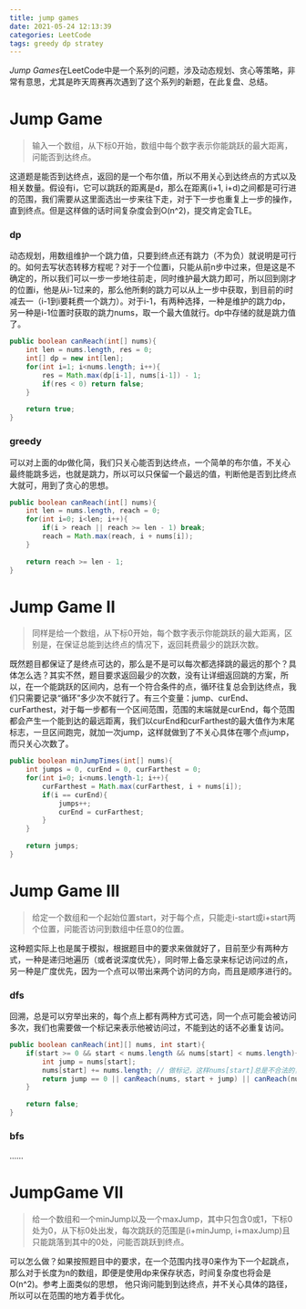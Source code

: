 ```yaml
---
title: jump games
date: 2021-05-24 12:13:39
categories: LeetCode
tags: greedy dp stratey
---
```


*Jump Games*在LeetCode中是一个系列的问题，涉及动态规划、贪心等策略，非常有意思，尤其是昨天周赛再次遇到了这个系列的新题，在此复盘、总结。

<!-- more -->

<!-- toc -->

# Jump Game

> 输入一个数组，从下标0开始，数组中每个数字表示你能跳跃的最大距离，问能否到达终点。

这道题是能否到达终点，返回的是一个布尔值，所以不用关心到达终点的方式以及相关数量。假设有i，它可以跳跃的距离是d，那么在距离(i+1, i+d)之间都是可行进的范围，我们需要从这里面选出一步来往下走，对于下一步也重复上一步的操作，直到终点。但是这样做的话时间复杂度会到O(n^2)，提交肯定会TLE。

### dp

动态规划，用数组维护一个跳力值，只要到终点还有跳力（不为负）就说明是可行的。如何去写状态转移方程呢？对于一个位置i，只能从前n步中过来，但是这是不确定的，所以我们可以一步一步地往前走，同时维护最大跳力即可，所以回到刚才的位置i，他是从i-1过来的，那么他所剩的跳力可以从上一步中获取，到目前的i时减去一（i-1到i要耗费一个跳力）。对于i-1，有两种选择，一种是维护的跳力dp，另一种是i-1位置时获取的跳力nums，取一个最大值就行。dp中存储的就是跳力值了。

```java
public boolean canReach(int[] nums){
    int len = nums.length, res = 0;
    int[] dp = new int[len];
    for(int i=1; i<nums.length; i++){
        res = Math.max(dp[i-1], nums[i-1]) - 1;
        if(res < 0) return false;
    }
    
    return true;
}
```

### greedy

可以对上面的dp做化简，我们只关心能否到达终点，一个简单的布尔值，不关心最终能跳多远，也就是跳力，所以可以只保留一个最远的值，判断他是否到比终点大就可，用到了贪心的思想。

```java
public boolean canReach(int[] nums){
    int len = nums.length, reach = 0;
    for(int i=0; i<len; i++){
        if(i > reach || reach >= len - 1) break;
        reach = Math.max(reach, i + nums[i]);
    }
    
    return reach >= len - 1;
}
```



# Jump Game II

> 同样是给一个数组，从下标0开始，每个数字表示你能跳跃的最大距离，区别是，在保证总能到达终点的情况下，返回耗费最少的跳跃次数。

既然题目都保证了是终点可达的，那么是不是可以每次都选择跳的最远的那个？具体怎么选？其实不然，题目要求返回最少的次数，没有让详细返回跳的方案，所以，在一个能跳跃的区间内，总有一个符合条件的点，循环往复总会到达终点，我们只需要记录“循环”多少次不就行了。有三个变量：jump、curEnd、curFarthest，对于每一步都有一个区间范围，范围的末端就是curEnd，每个范围都会产生一个能到达的最远距离，我们以curEnd和curFarthest的最大值作为末尾标志，一旦区间跑完，就加一次jump，这样就做到了不关心具体在哪个点jump，而只关心次数了。

```java
public boolean minJumpTimes(int[] nums){
    int jumps = 0, curEnd = 0, curFarthest = 0;
    for(int i=0; i<nums.length-1; i++){
        curFarthest = Math.max(curFarthest, i + nums[i]);
        if(i == curEnd){
            jumps++;
            curEnd = curFarthest;
        }
    }
    
    return jumps;
}
```



# Jump Game III

> 给定一个数组和一个起始位置start，对于每个点，只能走i-start或i+start两个位置，问能否访问到数组中任意0的位置。

这种题实际上也是属于模拟，根据题目中的要求来做就好了，目前至少有两种方式，一种是递归地遍历（或者说深度优先），同时带上备忘录来标记访问过的点，另一种是广度优先，因为一个点可以带出来两个访问的方向，而且是顺序进行的。

### dfs

回溯，总是可以穷举出来的，每个点上都有两种方式可选，同一个点可能会被访问多次，我们也需要做一个标记来表示他被访问过，不能到达的话不必重复访问。

```java
public boolean canReach(int][] nums, int start){
    if(start >= 0 && start < nums.length && nums[start] < nums.length){
        int jump = nums[start];
        nums[start] += nums.length; // 做标记，这样nums[start]总是不合法的，不会再访问了
        return jump == 0 || canReach(nums, start + jump) || canReach(nums, start - jump);
    }
    
    return false;
}
```

### bfs

……



# JumpGame VII

> 给一个数组和一个minJump以及一个maxJump，其中只包含0或1，下标0处为0，从下标0处出发，每次跳跃的范围是(i+minJump, i+maxJump)且只能跳落到其中的0处，问能否跳跃到终点。

可以怎么做？如果按照题目中的要求，在一个范围内找寻0来作为下一个起跳点，那么对于长度为n的数组，即便是使用dp来保存状态，时间复杂度也将会是O(n^2)。参考上面类似的思想， 他只询问能到到达终点，并不关心具体的路径，所以可以在范围的地方着手优化。
